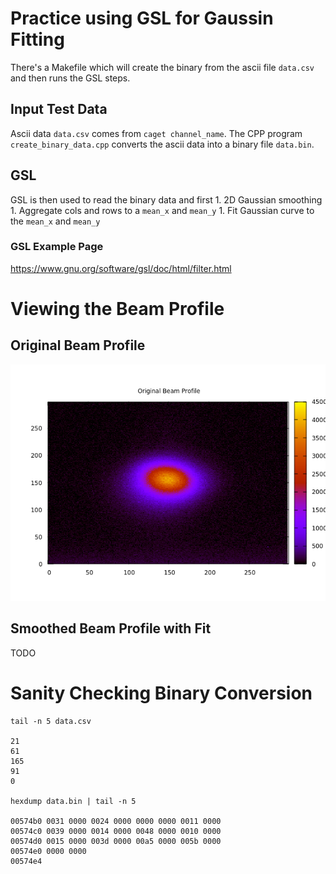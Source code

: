 # Practice using GSL for Gaussin Fitting
There's a Makefile which will create the binary from the ascii file `data.csv`
and then runs the GSL steps.

## Input Test Data
Ascii data `data.csv` comes from `caget channel_name`.
The CPP program `create_binary_data.cpp` converts the ascii data into a binary file
`data.bin`.

## GSL
GSL is then used to read the binary data and first
    1. 2D Gaussian smoothing
    1. Aggregate cols and rows to a `mean_x` and `mean_y`
    1. Fit Gaussian curve to the `mean_x` and `mean_y`

### GSL Example Page
https://www.gnu.org/software/gsl/doc/html/filter.html

# Viewing the Beam Profile
## Original Beam Profile
![Original Beam Profile](orig_beam_profile.png)

## Smoothed Beam Profile with Fit
TODO

# Sanity Checking Binary Conversion
	tail -n 5 data.csv

	21
	61
	165
	91
	0

	hexdump data.bin | tail -n 5

	00574b0 0031 0000 0024 0000 0000 0000 0011 0000
	00574c0 0039 0000 0014 0000 0048 0000 0010 0000
	00574d0 0015 0000 003d 0000 00a5 0000 005b 0000
	00574e0 0000 0000                              
	00574e4

